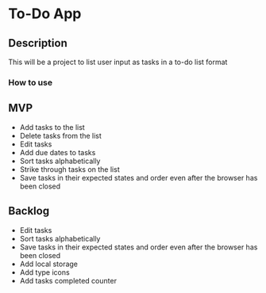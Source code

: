 # To-Do App

## Description
This will be a project to list user input as tasks in a to-do list format
### How to use 


## MVP
- Add tasks to the list
- Delete tasks from the list
- Edit tasks
- Add due dates to tasks
- Sort tasks alphabetically
- Strike through tasks on the list
- Save tasks in their expected states and order even after the browser has been closed


## Backlog
- Edit tasks
- Sort tasks alphabetically
- Save tasks in their expected states and order even after the browser has been closed
- Add local storage
- Add type icons
- Add tasks completed counter
